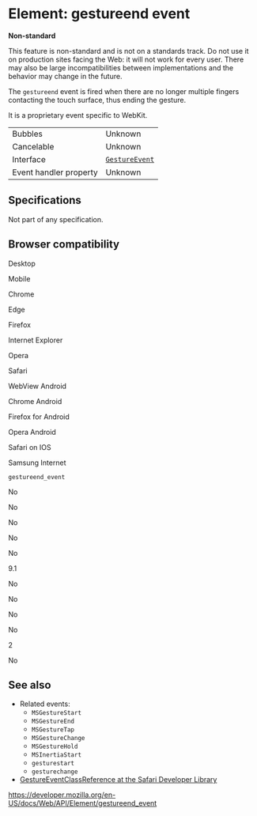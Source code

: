 # Element: gestureend event

**Non-standard**

This feature is non-standard and is not on a standards track. Do not use it on production sites facing the Web: it will not work for every user. There may also be large incompatibilities between implementations and the behavior may change in the future.

The `gestureend` event is fired when there are no longer multiple fingers contacting the touch surface, thus ending the gesture.

It is a proprietary event specific to WebKit.

<table><tbody><tr class="odd"><td>Bubbles</td><td>Unknown</td></tr><tr class="even"><td>Cancelable</td><td>Unknown</td></tr><tr class="odd"><td>Interface</td><td><a href="../gestureevent"><code>GestureEvent</code></a></td></tr><tr class="even"><td>Event handler property</td><td>Unknown</td></tr></tbody></table>

## Specifications

Not part of any specification.

## Browser compatibility

Desktop

Mobile

Chrome

Edge

Firefox

Internet Explorer

Opera

Safari

WebView Android

Chrome Android

Firefox for Android

Opera Android

Safari on IOS

Samsung Internet

`gestureend_event`

No

No

No

No

No

9.1

No

No

No

No

2

No

## See also

- Related events:
  - `MSGestureStart`
  - `MSGestureEnd`
  - `MSGestureTap`
  - `MSGestureChange`
  - `MSGestureHold`
  - `MSInertiaStart`
  - `gesturestart`
  - `gesturechange`
- [GestureEventClassReference at the Safari Developer Library](https://developer.apple.com/library/iad/documentation/UserExperience/Reference/GestureEventClassReference/index.html)

<a href="https://developer.mozilla.org/en-US/docs/Web/API/Element/gestureend_event" class="_attribution-link">https://developer.mozilla.org/en-US/docs/Web/API/Element/gestureend_event</a>
